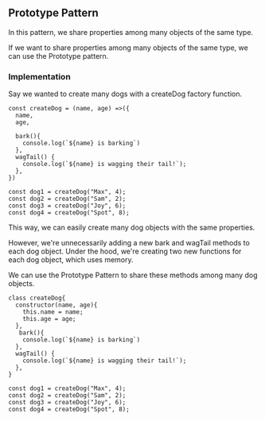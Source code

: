 ## Prototype Pattern

In this pattern, we share properties among many objects of the same type.

If we want to share properties among many objects of the same type, we can use the Prototype pattern.

### Implementation

Say we wanted to create many dogs with a createDog factory function.

```
const createDog = (name, age) =>({
  name,
  age,

  bark(){
    console.log(`${name} is barking`)
  },
  wagTail() {
    console.log(`${name} is wagging their tail!`);
  },
})

const dog1 = createDog("Max", 4);
const dog2 = createDog("Sam", 2);
const dog3 = createDog("Joy", 6);
const dog4 = createDog("Spot", 8);

```

This way, we can easily create many dog objects with the same properties.

However, we're unnecessarily adding a new bark and wagTail methods to each dog object. Under the hood, we're creating two new functions for each dog object, which uses memory.

We can use the Prototype Pattern to share these methods among many dog objects.

```
class createDog{
  constructor(name, age){
    this.name = name;
    this.age = age;
  },
   bark(){
    console.log(`${name} is barking`)
  },
  wagTail() {
    console.log(`${name} is wagging their tail!`);
  },
}

const dog1 = createDog("Max", 4);
const dog2 = createDog("Sam", 2);
const dog3 = createDog("Joy", 6);
const dog4 = createDog("Spot", 8);
```
